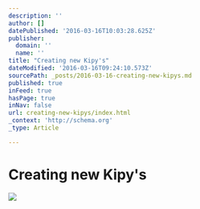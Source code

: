 ```yaml
---
description: ''
author: []
datePublished: '2016-03-16T10:03:28.625Z'
publisher:
  domain: ''
  name: ''
title: "Creating new Kipy's"
dateModified: '2016-03-16T09:24:10.573Z'
sourcePath: _posts/2016-03-16-creating-new-kipys.md
published: true
inFeed: true
hasPage: true
inNav: false
url: creating-new-kipys/index.html
_context: 'http://schema.org'
_type: Article

---
```

# Creating new Kipy's
![](https://the-grid-user-content.s3-us-west-2.amazonaws.com/b4901ba0-e962-43e8-a22d-2b59b59f56be.png)